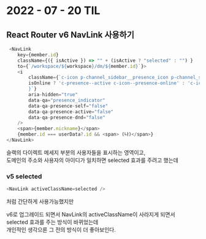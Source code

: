 # 2022 - 07 - 20 TIL

## React Router v6 NavLink 사용하기
```javascript
 <NavLink 
    key={member.id}
    className={({ isActive }) => "" + (isActive ? "selected" : "") }
    to={`/workspace/${workspace}/dm/${member.id}`}>
    <i
        className={`c-icon p-channel_sidebar__presence_icon p-channel_sidebar__presence_icon--dim_enabled c-presence ${
        isOnline ? 'c-presence--active c-icon--presence-online' : 'c-icon--presence-offline'
        }`}
        aria-hidden="true"
        data-qa="presence_indicator"
        data-qa-presence-self="false"
        data-qa-presence-active="false"
        data-qa-presence-dnd="false"
    />
    <span>{member.nickname}</span>
    {member.id === userData?.id && <span> (나)</span>}
</NavLink>
```
슬랙의 다이렉트 메세지 부분의 사용자들을 표시하는 영역이고,<br>
도메인의 주소와 사용자의 아이디가 일치하면 selected 효과를 주려고 했는데<br>

### v5 selected
```javascript
<NavLink activeClassName=selected />
```
처럼 간단하게 사용가능했지만

v6로 업그레이드 되면서 NavLink의 activeClassName이 사라지게 되면서<br>
selected 효과를 주는 방식이 바뀌었는데<br>
개인적인 생각으론 그 전의 방식이 더 좋아보인다.